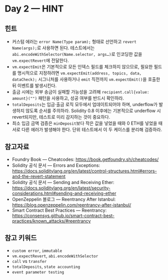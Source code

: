 # Day 2 — HINT

## 힌트
- 커스텀 에러는 `error Name(Type param);` 형태로 선언하고 `revert Name(args);`로 사용하면 된다. 테스트에서는 `abi.encodeWithSelector(Name.selector, args…)`로 인코딩한 값을 `vm.expectRevert`에 전달한다.
- `vm.expectEmit`은 기본적으로 모든 인덱스 필드를 체크하지 않으므로, 필요한 필드를 명시적으로 지정하려면 `vm.expectEmit(address, topics, data, dataCheck);` 시그니처를 사용하거나 `emit` 직전까지 `vm.expectEmit()`을 호출한 뒤 이벤트를 발생시킨다.
- 출금 시에는 외부 송금이 실패할 가능성을 고려해 `recipient.call{value: amount}("")` 패턴을 사용하고, 성공 여부를 반드시 확인하라.
- `totalDeposits`는 입금·출금 로직 모두에서 업데이트되어야 하며, underflow가 발생하지 않도록 순서를 주의하라. Solidity 0.8 이후에는 기본적으로 underflow 시 revert되지만, 테스트로 미리 감지하는 것이 중요하다.
- 최소 입금 금액 검증은 `minDeposit`보다 작은 값을 넣었을 때와 0 ETH를 넣었을 때 서로 다른 에러가 발생해야 한다. 단위 테스트에서 이 두 케이스를 분리해 검증하라.

## 참고자료
- Foundry Book — Cheatcodes: <https://book.getfoundry.sh/cheatcodes/>
- Solidity 공식 문서 — Errors and Exceptions: <https://docs.soliditylang.org/en/latest/control-structures.html#errors-and-the-revert-statement>
- Solidity 공식 문서 — Sending and Receiving Ether: <https://docs.soliditylang.org/en/latest/security-considerations.html#sending-and-receiving-ether>
- OpenZeppelin 블로그 — Reentrancy After Istanbul: <https://blog.openzeppelin.com/reentrancy-after-istanbul/>
- Smart Contract Best Practices — Reentrancy: <https://consensys.github.io/smart-contract-best-practices/known_attacks/#reentrancy>

## 참고 키워드
- `custom error`, `immutable`
- `vm.expectRevert`, `abi.encodeWithSelector`
- `call` vs `transfer`
- `totalDeposits`, `state accounting`
- `event parameter testing`
